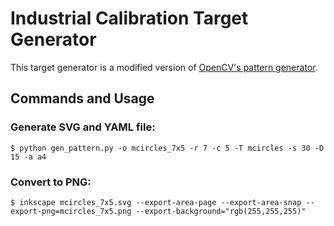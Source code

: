 # Industrial Calibration Target Generator
This target generator is a modified version of [OpenCV's pattern generator](https://github.com/opencv/opencv/tree/master/doc/pattern_tools).

## Commands and Usage

### Generate SVG and YAML file:
```
$ python gen_pattern.py -o mcircles_7x5 -r 7 -c 5 -T mcircles -s 30 -D 15 -a a4
```

### Convert to PNG:
```
$ inkscape mcircles_7x5.svg --export-area-page --export-area-snap --export-png=mcircles_7x5.png --export-background="rgb(255,255,255)"
```